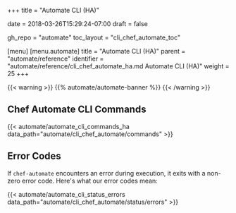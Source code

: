 +++
title = "Automate CLI (HA)"

date = 2018-03-26T15:29:24-07:00
draft = false

gh_repo = "automate"
toc_layout = "cli_chef_automate_toc"

[menu]
  [menu.automate]
    title = "Automate CLI (HA)"
    parent = "automate/reference"
    identifier = "automate/reference/cli_chef_automate_ha.md Automate CLI (HA)"
    weight = 25
+++

{{< warning >}}
{{% automate/automate-banner %}}
{{< /warning >}}

## Chef Automate CLI Commands

{{< automate/automate_cli_commands_ha data_path="automate/cli_chef_automate/commands" >}}

## Error Codes 

If `chef-automate` encounters an error during execution, it exits with a non-zero
error code. Here's what our error codes mean:

{{< automate/automate_cli_status_errors data_path="automate/cli_chef_automate/status/errors" >}}
